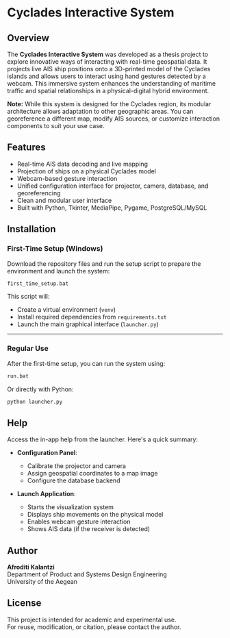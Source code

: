 # Cyclades Interactive System

## Overview

The **Cyclades Interactive System** was developed as a thesis project to explore innovative ways of interacting with real-time geospatial data. It projects live AIS ship positions onto a 3D-printed model of the Cyclades islands and allows users to interact using hand gestures detected by a webcam. This immersive system enhances the understanding of maritime traffic and spatial relationships in a physical-digital hybrid environment.

**Note:** While this system is designed for the Cyclades region, its modular architecture allows adaptation to other geographic areas. You can georeference a different map, modify AIS sources, or customize interaction components to suit your use case.


## Features

- Real-time AIS data decoding and live mapping
- Projection of ships on a physical Cyclades model
- Webcam-based gesture interaction
- Unified configuration interface for projector, camera, database, and georeferencing
- Clean and modular user interface
- Built with Python, Tkinter, MediaPipe, Pygame, PostgreSQL/MySQL


## Installation

### First-Time Setup (Windows)

Download the repository files and run the setup script to prepare the environment and launch the system:

```bat
first_time_setup.bat
```

This script will:
- Create a virtual environment (`venv`)
- Install required dependencies from `requirements.txt`
- Launch the main graphical interface (`launcher.py`)

---

### Regular Use

After the first-time setup, you can run the system using:

```bat
run.bat
```

Or directly with Python:

```bash
python launcher.py
```



## Help

Access the in-app help from the launcher. Here's a quick summary:

- **Configuration Panel**:
  - Calibrate the projector and camera
  - Assign geospatial coordinates to a map image
  - Configure the database backend

- **Launch Application**:
  - Starts the visualization system
  - Displays ship movements on the physical model
  - Enables webcam gesture interaction
  - Shows AIS data (if the receiver is detected)



## Author

**Afroditi Kalantzi**  
Department of Product and Systems Design Engineering  
University of the Aegean



## License

This project is intended for academic and experimental use.  
For reuse, modification, or citation, please contact the author.
